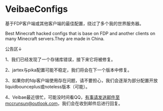 # VeibaeConfigs
基于FDP客户端或其他客户端的最佳配置，绕过了多个我的世界服务器。

Best Minecraft hacked configs that is base on FDP and another clients on many Minecraft servers.They are made in China.


公告区↓

1、我们已经发现了一个存储库错误，接下来它将被修复。

2、jartex与pika配置可能不稳定，我们将会在下一个版本中修复。

3、如果你的fdp客户端使用存在问题，请不要担心，我们会逐渐为部分配置开放liquidbounceplus或noteless版本（可能）。

4、Veibae最近很忙，可能没时间看QQ，有事请发送邮件至mccrunsun@outlook.com，我们会在收到邮件后进行回复。
